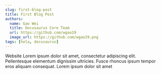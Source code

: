 ```yaml
---
slug: first-blog-post
title: First Blog Post
authors:
  name: Gao Wei
  title: Docusaurus Core Team
  url: https://github.com/wgao19
  image_url: https://github.com/wgao19.png
tags: [hola, docusaurus]
---
```


Website Lorem ipsum dolor sit amet, consectetur adipiscing elit. Pellentesque elementum dignissim ultricies. Fusce rhoncus ipsum tempor eros aliquam consequat. Lorem ipsum dolor sit amet
